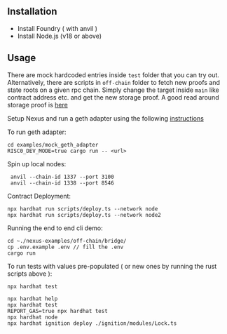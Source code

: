 ## Installation

- Install Foundry ( with anvil )
- Install Node.js (v18 or above)

## Usage

There are mock hardcoded entries inside `test` folder that you can try out.
Alternatively, there are scripts in `off-chain` folder to fetch new proofs and state roots on a given rpc chain. Simply change the target inside `main` like contract address etc. and get the new storage proof.
A good read around storage proof is [here](https://coinsbench.com/solidity-layout-and-access-of-storage-variables-simply-explained-1ce964d7c738)

Setup Nexus and run a geth adapter using the following [instructions](https://github.com/availproject/nexus/blob/main/docs/development/1_getting_started.md)

To run geth adapter:

```
cd examples/mock_geth_adapter
RISC0_DEV_MODE=true cargo run -- <url>
```

Spin up local nodes:

```
 anvil --chain-id 1337 --port 3100
 anvil --chain-id 1338 --port 8546
```

Contract Deployment:

```
npx hardhat run scripts/deploy.ts --network node
npx hardhat run scripts/deploy.ts --network node2
```

Running the end to end cli demo:

```
cd ~./nexus-examples/off-chain/bridge/
cp .env.example .env // fill the .env
cargo run
```

To run tests with values pre-populated ( or new ones by running the rust scripts above ):

`npx hardhat test`

```shell
npx hardhat help
npx hardhat test
REPORT_GAS=true npx hardhat test
npx hardhat node
npx hardhat ignition deploy ./ignition/modules/Lock.ts
```
